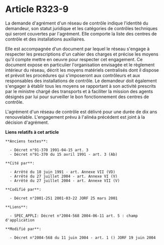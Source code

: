 # Article R323-9

La demande d'agrément d'un réseau de contrôle indique l'identité du demandeur, son statut juridique et les catégories de
contrôles techniques qui seront couvertes par l'agrément. Elle comporte la liste des centres de contrôle et des installations
auxiliaires.

Elle est accompagnée d'un document par lequel le réseau s'engage à respecter les prescriptions d'un cahier des charges et
précise les moyens qu'il compte mettre en oeuvre pour respecter cet engagement. Ce document expose en particulier
l'organisation envisagée et le règlement intérieur du réseau, décrit les moyens matériels centralisés dont il dispose et
prévoit les procédures qui s'imposeront aux contrôleurs et aux responsables des installations de contrôle. Le demandeur doit
également s'engager à établir tous les moyens se rapportant à son activité prescrits par le ministre chargé des transports et
à faciliter la mission des agents désignés par lui pour surveiller le bon fonctionnement des centres de contrôle.

L'agrément d'un réseau de contrôle est délivré pour une durée de dix ans renouvelable. L'engagement prévu à l'alinéa
précédent est joint à la décision d'agrément.

**Liens relatifs à cet article**

	**Anciens textes**:

	  - Décret n°91-370 1991-04-15 art. 3
	  - Décret n°91-370 du 15 avril 1991 - art. 3 (Ab)

	**Cité par**:

	  - Arrêté du 18 juin 1991 - art. Annexe VII (VD)
	  - Arrêté du 27 juillet 2004 - art. Annexe VI (V)
	  - Arrêté du 27 juillet 2004 - art. Annexe VII (V)

	**Codifié par**:

	  - Décret n°2001-251 2001-03-22 JORF 25 mars 2001

	**Liens**:

	  - SPEC_APPLI: Décret n°2004-568 2004-06-11 art. 5 : champ d'application

	**Modifié par**:

	  - Décret n°2004-568 du 11 juin 2004 - art. 1 () JORF 19 juin 2004
